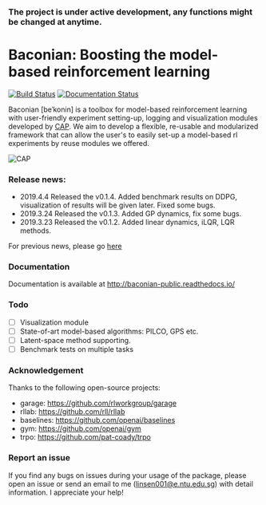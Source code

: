 ### The project is under active development, any functions might be changed at anytime.

# Baconian:  Boosting the model-based reinforcement learning 
[![Build Status](https://travis-ci.com/Lukeeeeee/baconian-project.svg?branch=master)](https://travis-ci.com/Lukeeeeee/baconian-project)
[![Documentation Status](https://readthedocs.org/projects/baconian-public/badge/?version=latest)](https://baconian-public.readthedocs.io/en/latest/?badge=latest)

Baconian [beˈkonin] is a toolbox for model-based reinforcement learning with user-friendly experiment setting-up, logging 
and visualization modules developed by [CAP](http://cap.scse.ntu.edu.sg/). We aim to develop a flexible, re-usable and 
modularized framework that can allow the user's to easily set-up a model-based rl experiments by reuse modules we 
offered.

![CAP](https://user-images.githubusercontent.com/9161548/40165577-eff023c4-59ee-11e8-8bf5-508325a23baa.png)

### Release news:
- 2019.4.4 Released the v0.1.4. Added benchmark results on DDPG, visualization of results will be given later. 
Fixed some bugs. 
- 2019.3.24 Released the v0.1.3. Added GP dynamics, fix some bugs.
- 2019.3.23 Released the v0.1.2.  Added linear dynamics, iLQR, LQR methods.

For previous news, please go [here](./old_news.md) 

### Documentation
Documentation is available at http://baconian-public.readthedocs.io/

### Todo

- [ ] Visualization module
- [ ] State-of-art model-based algorithms: PILCO, GPS etc.
- [ ] Latent-space method supporting.
- [ ] Benchmark tests on multiple tasks

### Acknowledgement 
Thanks to the following open-source projects:

- garage: https://github.com/rlworkgroup/garage
- rllab: https://github.com/rll/rllab
- baselines: https://github.com/openai/baselines
- gym: https://github.com/openai/gym
- trpo: https://github.com/pat-coady/trpo

### Report an issue 
If you find any bugs on issues during your usage of the package, please open an issue or send an email to me 
(linsen001@e.ntu.edu.sg) with detail information. I appreciate your help!
